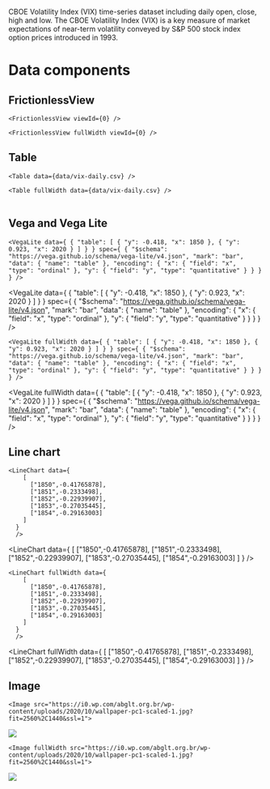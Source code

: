 CBOE Volatility Index (VIX) time-series dataset including daily open, close,
high and low. The CBOE Volatility Index (VIX) is a key measure of market
expectations of near-term volatility conveyed by S&P 500 stock index option
prices introduced in 1993.

# Data components

## FrictionlessView

```
<FrictionlessView viewId={0} />
```

<FrictionlessView viewId={0} />


```
<FrictionlessView fullWidth viewId={0} />
```

<FrictionlessView fullWidth viewId={0} />


## Table

```
<Table data={data/vix-daily.csv} />
```

<Table data={data/vix-daily.csv} />


```
<Table fullWidth data={data/vix-daily.csv} />
```

<Table fullWidth data={data/vix-daily.csv} />


## Vega and Vega Lite

```
<VegaLite data={ { "table": [ { "y": -0.418, "x": 1850 }, { "y": 0.923, "x": 2020 } ] } } spec={ { "$schema": "https://vega.github.io/schema/vega-lite/v4.json", "mark": "bar", "data": { "name": "table" }, "encoding": { "x": { "field": "x", "type": "ordinal" }, "y": { "field": "y", "type": "quantitative" } } } } />
```

<VegaLite data={ { "table": [ { "y": -0.418, "x": 1850 }, { "y": 0.923, "x": 2020 } ] } } spec={ { "$schema": "https://vega.github.io/schema/vega-lite/v4.json", "mark": "bar", "data": { "name": "table" }, "encoding": { "x": { "field": "x", "type": "ordinal" }, "y": { "field": "y", "type": "quantitative" } } } } />


```
<VegaLite fullWidth data={ { "table": [ { "y": -0.418, "x": 1850 }, { "y": 0.923, "x": 2020 } ] } } spec={ { "$schema": "https://vega.github.io/schema/vega-lite/v4.json", "mark": "bar", "data": { "name": "table" }, "encoding": { "x": { "field": "x", "type": "ordinal" }, "y": { "field": "y", "type": "quantitative" } } } } />
```

<VegaLite fullWidth data={ { "table": [ { "y": -0.418, "x": 1850 }, { "y": 0.923, "x": 2020 } ] } } spec={ { "$schema": "https://vega.github.io/schema/vega-lite/v4.json", "mark": "bar", "data": { "name": "table" }, "encoding": { "x": { "field": "x", "type": "ordinal" }, "y": { "field": "y", "type": "quantitative" } } } } />

## Line chart

```
<LineChart data={
    [
      ["1850",-0.41765878],
      ["1851",-0.2333498],
      ["1852",-0.22939907],
      ["1853",-0.27035445],
      ["1854",-0.29163003]
    ]
  }
  />
```

<LineChart data={
    [
      ["1850",-0.41765878],
      ["1851",-0.2333498],
      ["1852",-0.22939907],
      ["1853",-0.27035445],
      ["1854",-0.29163003]
    ]
  }
/>


```
<LineChart fullWidth data={
    [
      ["1850",-0.41765878],
      ["1851",-0.2333498],
      ["1852",-0.22939907],
      ["1853",-0.27035445],
      ["1854",-0.29163003]
    ]
  }
  />
```

<LineChart fullWidth data={
    [
      ["1850",-0.41765878],
      ["1851",-0.2333498],
      ["1852",-0.22939907],
      ["1853",-0.27035445],
      ["1854",-0.29163003]
    ]
  }
/>


## Image

```
<Image src="https://i0.wp.com/abglt.org.br/wp-content/uploads/2020/10/wallpaper-pc1-scaled-1.jpg?fit=2560%2C1440&ssl=1">
```

<Image src="https://i0.wp.com/abglt.org.br/wp-content/uploads/2020/10/wallpaper-pc1-scaled-1.jpg?fit=2560%2C1440&ssl=1">


```
<Image fullWidth src="https://i0.wp.com/abglt.org.br/wp-content/uploads/2020/10/wallpaper-pc1-scaled-1.jpg?fit=2560%2C1440&ssl=1">
```

<Image fullWidth src="https://i0.wp.com/abglt.org.br/wp-content/uploads/2020/10/wallpaper-pc1-scaled-1.jpg?fit=2560%2C1440&ssl=1">

